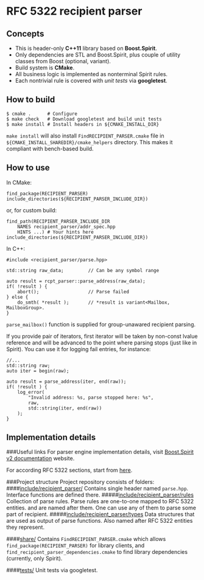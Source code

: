 RFC 5322 recipient parser
=========================

Concepts
--------
* This is header-only **C++11** library based on **Boost.Spirit**.
* Only dependencies are STL and Boost.Spirit, plus couple of utility classes from Boost (optional, variant).
* Build system is **CMake**.
* All business logic is implemented as nonterminal Spirit rules.
* Each nontrivial rule is covered with *unit tests* via **googletest**.

How to build
------------
    $ cmake .      # Configure
    $ make check   # Download googletest and build unit tests
    $ make install # Install headers in ${CMAKE_INSTALL_DIR}

`make install` will also install `FindRECIPIENT_PARSER.cmake` file in `${CMAKE_INSTALL_SHAREDIR}/cmake_helpers` directory.
This makes it compliant with bench-based build.

How to use
----------
In CMake:

    find_package(RECIPIENT_PARSER)
    include_directories(${RECIPIENT_PARSER_INCLUDE_DIR})
or, for custom build:

    find_path(RECIPIENT_PARSER_INCLUDE_DIR
        NAMES recipient_parser/addr_spec.hpp 
        HINTS ...) # Your hints here
    include_directories(${RECIPIENT_PARSER_INCLUDE_DIR})


In C++:

    #include <recipient_parser/parse.hpp>
    
    std::string raw_data;         // Can be any symbol range
        
    auto result = rcpt_parser::parse_address(raw_data);
    if( !result ) {
        abort();                  // Parse failed
    } else {
        do_smth( *result );       // *result is variant<Mailbox, MailboxGroup>.
    }

`parse_mailbox()` function is supplied for group-unawared recipient parsing.

If you provide pair of iterators, first iterator will be taken by non-const lvalue reference and will be advanced to the point where parsing stops (just like in Spirit). You can use it for logging fail entries, for instance:

    //...
    std::string raw;
    auto iter = begin(raw);
    
    auto result = parse_address(iter, end(raw));
    if( !result ) {
        log_error(
            "Invalid address: %s, parse stopped here: %s",
            raw,
            std::string(iter, end(raw))
        );
    }
    
Implementation details
----------------------
###Useful links
For parser engine implementation details, visit [Boost.Spirit v2 documentation](http://www.boost.org/doc/libs/1_61_0/libs/spirit/doc/html/index.html) website.

For according RFC 5322 sections, start from [here](https://tools.ietf.org/html/rfc5322#section-3.4).

###Project structure
Project repository consists of folders:
####[include/recipient_parser/](include/recipient_parser)
Contains single header named `parse.hpp`. Interface functions are defined there.
#####[include/recipient_parser/rules](include/recipient_parser/rules)
Collection of parse rules. Parse rules are one-to-one mapped to RFC 5322 entities. and are named after them. One can use any of them to parse some part of recipient.
#####[include/recipient_parser/types](include/recipient_parser/types)
Data structures that are used as output of parse functions. Also named after RFC 5322 entities they represent.

####[share/](share)
Contains `FindRECIPIENT_PARSER.cmake` which allows `find_package(RECIPIENT_PARSER)` for library clients, and `find_recipient_parser_dependencies.cmake` to find library dependencies (currently, only Spirit).

####[tests/](tests)
Unit tests via googletest.